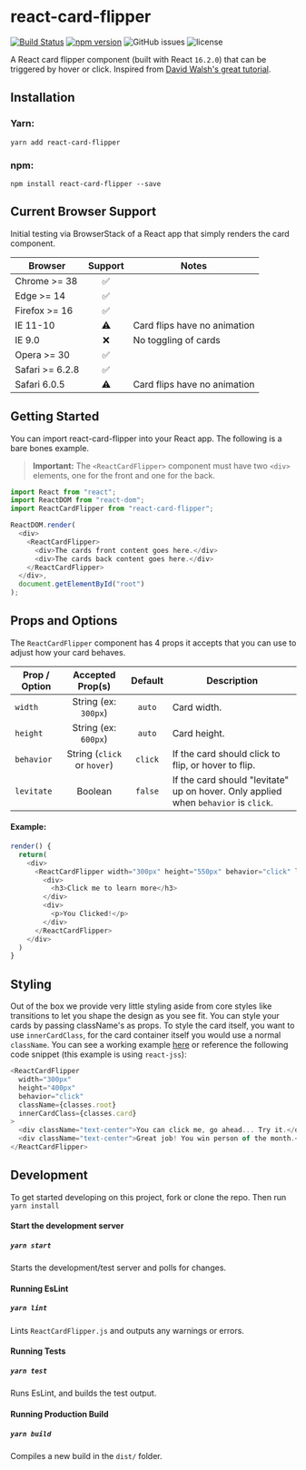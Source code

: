 # react-card-flipper

[![Build Status](https://travis-ci.org/erwstout/react-card-flipper.svg?branch=master)](https://travis-ci.org/erwstout/react-card-flipper)
[![npm version](https://badge.fury.io/js/react-card-flipper.svg)](https://badge.fury.io/js/react-card-flipper)
![GitHub issues](https://img.shields.io/github/issues-raw/erwstout/react-card-flipper.svg)
![license](https://img.shields.io/github/license/erwstout/react-card-flipper.svg)

A React card flipper component (built with React `16.2.0`) that can be triggered by hover or click. Inspired
from [David Walsh's great tutorial](https://davidwalsh.name/css-flip).

## Installation

### Yarn:

`yarn add react-card-flipper`

### npm:

`npm install react-card-flipper --save`

## Current Browser Support

Initial testing via BrowserStack of a React app that simply renders the card
component.

| Browser         | Support | Notes                        |
| --------------- | :-----: | ---------------------------- |
| Chrome >= 38    |   ✅    |                              |
| Edge >= 14      |   ✅    |                              |
| Firefox >= 16   |   ✅‍   |                              |
| IE 11-10        |   ⚠️    | Card flips have no animation |
| IE 9.0          |   ❌    | No toggling of cards         |
| Opera >= 30     |   ✅    |                              |
| Safari >= 6.2.8 |   ✅    |                              |
| Safari 6.0.5    |   ⚠️    | Card flips have no animation |

## Getting Started

You can import react-card-flipper into your React app. The following is a bare
bones example.

> **Important:** The `<ReactCardFlipper>` component must have two `<div>` elements, one for the front and one for the back.

```js
import React from "react";
import ReactDOM from "react-dom";
import ReactCardFlipper from "react-card-flipper";

ReactDOM.render(
  <div>
    <ReactCardFlipper>
      <div>The cards front content goes here.</div>
      <div>The cards back content goes here.</div>
    </ReactCardFlipper>
  </div>,
  document.getElementById("root")
);
```

## Props and Options

The `ReactCardFlipper` component has 4 props it accepts that you can use to adjust
how your card behaves.

| Prop / Option |      Accepted Prop(s)       | Default | Description                                                                         |
| ------------- | :-------------------------: | :-----: | ----------------------------------------------------------------------------------- |
| `width`       |    String (ex: `300px`)     | `auto`  | Card width.                                                                         |
| `height`      |    String (ex: `600px`)     | `auto`  | Card height.                                                                        |
| `behavior`    | String (`click` or `hover`) | `click` | If the card should click to flip, or hover to flip.                                 |
| `levitate`    |           Boolean           | `false` | If the card should "levitate" up on hover. Only applied when `behavior` is `click`. |

#### Example:

```js
render() {
  return(
    <div>
      <ReactCardFlipper width="300px" height="550px" behavior="click" levitate={true}>
        <div>
          <h3>Click me to learn more</h3>
        </div>
        <div>
          <p>You Clicked!</p>
        </div>
      </ReactCardFlipper>
    </div>
  )
}
```

## Styling

Out of the box we provide very little styling aside from core styles like transitions
to let you shape the design as you see fit. You can style your cards by passing className's as props.
To style the card itself, you want to use `innerCardClass`, for the card container itself you
would use a normal `className`. You can see a working example [here](https://codesandbox.io/s/p99p8mxqqj) or reference the following code snippet (this example is using `react-jss`):

```js
<ReactCardFlipper
  width="300px"
  height="400px"
  behavior="click"
  className={classes.root}
  innerCardClass={classes.card}
>
  <div className="text-center">You can click me, go ahead... Try it.</div>
  <div className="text-center">Great job! You win person of the month.</div>
</ReactCardFlipper>
```

## Development

To get started developing on this project, fork or clone the repo. Then run `yarn install`

#### Start the development server

##### `yarn start`

Starts the development/test server and polls for changes.

#### Running EsLint

##### `yarn lint`

Lints `ReactCardFlipper.js` and outputs any warnings or errors.

#### Running Tests

##### `yarn test`

Runs EsLint, and builds the test output.

#### Running Production Build

##### `yarn build`

Compiles a new build in the `dist/` folder.
